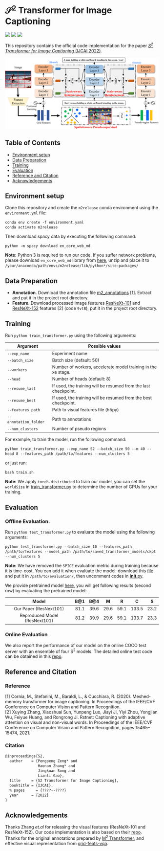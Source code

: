 # $\mathcal{S}^2$ Transformer for Image Captioning

[![](https://img.shields.io/badge/python-3.7.11-orange.svg)](https://www.python.org/)
[![](https://img.shields.io/apm/l/vim-mode.svg)](https://github.com/zchoi/S2-Transformer/blob/main/LICENSE)
[![](https://img.shields.io/badge/Pytorch-1.7.1-red.svg)](https://pytorch.org/)

This repository contains the official code implementation for the paper [_S<sup>2</sup> Transformer for Image Captioning_ (IJCAI 2022)](https://openaccess.thecvf.com/content/CVPR2021/papers/Zhang_RSTNet_Captioning_With_Adaptive_Attention_on_Visual_and_Non-Visual_Words_CVPR_2021_paper.pdf).

<p align="center">
  <img src="framework.png" alt="Relationship-Sensitive Transformer" width="850"/>
</p>

## Table of Contents
- [Environment setup](#environment-setup)
- [Data Preparation](#data-preparation)
- [Training](#training)
- [Evaluation](#evaluation)
- [Reference and Citation](#reference-and-citation)
- [Acknowledgements](#acknowledgements)

## Environment setup

Clone this repository and create the `m2release` conda environment using the `environment.yml` file:
```
conda env create -f environment.yaml
conda activate m2release
```

Then download spacy data by executing the following command:
```
python -m spacy download en_core_web_md
```

**Note:** Python 3 is required to run our code. If you suffer network problems, please download ```en_core_web_md``` library from [here](https://drive.google.com/file/d/1jf6ecYDzIomaGt3HgOqO_7rEL6oiTjgN/view?usp=sharing), unzip and place it to ```/your/anaconda/path/envs/m2release/lib/python*/site-packages/```


## Data Preparation

* **Annotation**. Download the annotation file [m2_annotations](https://drive.google.com/file/d/12EdMHuwLjHZPAMRJNrt3xSE2AMf7Tz8y/view?usp=sharing) [1]. Extract and put it in the project root directory.
* **Feature**. Download processed image features [ResNeXt-101](https://pan.baidu.com/s/1avz9zaQ7c36XfVFK3ZZZ5w) and [ResNeXt-152](https://pan.baidu.com/s/1avz9zaQ7c36XfVFK3ZZZ5w) features [2] (code `9vtB`), put it in the project root directory.
<!-- * **Evaluation**. Download the evaluation tools [here](https://pan.baidu.com/s/1xVZO7t8k4H_l3aEyuA-KXQ). Acess code: jcj6. Extarct and put it in the project root directory. -->

## Training
Run `python train_transformer.py` using the following arguments:

| Argument | Possible values |
|------|------|
| `--exp_name` | Experiment name|
| `--batch_size` | Batch size (default: 50) |
| `--workers` | Number of workers, accelerate model training in the xe stage.|
| `--head` | Number of heads (default: 8) |
| `--resume_last` | If used, the training will be resumed from the last checkpoint. |
| `--resume_best` | If used, the training will be resumed from the best checkpoint. |
| `--features_path` | Path to visual features file (h5py)|
| `--annotation_folder` | Path to annotations |
| `--num_clusters` | Number of pseudo regions |

For example, to train the model, run the following command:
```
python train_transformer.py --exp_name S2 --batch_size 50 --m 40 --head 8 --features_path /path/to/features --num_clusters 5
```
or just run:
```
bash train.sh
```
**Note:** We apply `torch.distributed` to train our model, you can set the `worldSize` in [train_transformer.py]() to determine the number of GPUs for your training.

## Evaluation
### Offline Evaluation.
Run `python test_transformer.py` to evaluate the model using the following arguments:
```
python test_transformer.py --batch_size 10 --features_path /path/to/features --model_path /path/to/saved_transformer_models/ckpt --num_clusters 5
```
  
**Note:** We have removed the ```SPICE``` evaluation metric during training because it is time-cost. You can add it when evaluate the model: download this [file](https://drive.google.com/file/d/1vEVsbEFjDstmSvoWhu4UdKaJjX1jJXpR/view?usp=sharing) and put it in ```/path/to/evaluation/```, then uncomment codes in [__init__.py](https://github.com/zchoi/S2-Transformer/blob/master/evaluation/__init__.py).

We provide pretrained model [here](https://drive.google.com/file/d/1Y133r4Wd9ediS1Jqlwc1qtL15vCK_Mik/view?usp=sharing), you will get following results (second row) by evaluating the pretrained model:

| Model 	| B@1 	| B@4 	|        M   	| R 	| C 	| S |
|:---------:	|:-------:	|:-:	|:---------------:	|:--------------------------:	|:-------:	| :-------:|
| Our Paper (ResNext101) 	|     81.1   	| 39.6 	|               29.6 	|              59.1             	|    133.5   	|  23.2|
|   Reproduced Model (ResNext101) 	|   81.2   	| 39.9 	| 29.6 	|   59.1  	|  133.7 	|  23.3|


### Online Evaluation
We also report the performance of our model on the online COCO test server with an ensemble of four S<sup>2</sup> models. The detailed online test code can be obtained in this [repo](https://github.com/zhangxuying1004/RSTNet).

## Reference and Citation
### Reference
[1] Cornia, M., Stefanini, M., Baraldi, L., & Cucchiara, R. (2020). Meshed-memory transformer for image captioning. In Proceedings of the IEEE/CVF Conference on Computer Vision and Pattern Recognition.  
[2] Xuying Zhang, Xiaoshuai Sun, Yunpeng Luo, Jiayi Ji, Yiyi Zhou, Yongjian Wu, Feiyue
Huang, and Rongrong Ji. Rstnet: Captioning with adaptive attention on visual and non-visual words. In Proceedings of the IEEE/CVF Conference on Computer Vision and Pattern Recognition, pages 15465–15474, 2021.
### Citation
```
@inproceedings{S2,
  author    = {Pengpeng Zeng* and
               Haonan Zhang* and
               Jingkuan Song and 
               Lianli Gao},
  title     = {S2 Transformer for Image Captioning},
  booktitle = {IJCAI},
  % pages     = {????--????}
  year      = {2022}
}
```
## Acknowledgements
Thanks Zhang _et.al_ for releasing the visual features (ResNeXt-101 and ResNeXt-152). Our code implementation is also based on their [repo](https://github.com/zhangxuying1004/RSTNet).   
Thanks for the original annotations prepared by [M<sup>2</sup> Transformer](https://github.com/aimagelab/meshed-memory-transformer), and effective visual representation from [grid-feats-vqa](https://github.com/facebookresearch/grid-feats-vqa).
